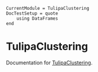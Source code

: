 ```@meta
CurrentModule = TulipaClustering
DocTestSetup = quote
    using DataFrames
end
```

# TulipaClustering

Documentation for [TulipaClustering](https://github.com/TulipaEnergy/TulipaClustering.jl).
